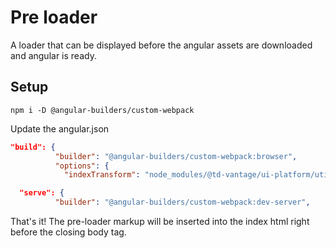 # Pre loader

A loader that can be displayed before the angular assets are downloaded and angular is ready.

## Setup

`npm i -D @angular-builders/custom-webpack`

Update the angular.json

```json
"build": {
          "builder": "@angular-builders/custom-webpack:browser",
          "options": {
            "indexTransform": "node_modules/@td-vantage/ui-platform/utilities/pre-loader",
```

```json
  "serve": {
          "builder": "@angular-builders/custom-webpack:dev-server",
```

That's it! The pre-loader markup will be inserted into the index html right before the closing body tag.
